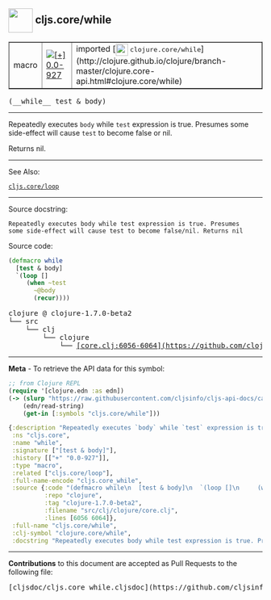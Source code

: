 ## <img width="48px" valign="middle" src="http://i.imgur.com/Hi20huC.png"> cljs.core/while

 <table border="1">
<tr>

<td>macro</td>
<td><a href="https://github.com/cljsinfo/cljs-api-docs/tree/0.0-927"><img valign="middle" alt="[+] 0.0-927" src="https://img.shields.io/badge/+-0.0--927-lightgrey.svg"></a> </td>
<td>
imported [<img height="24px" valign="middle" src="http://i.imgur.com/1GjPKvB.png"> <samp>clojure.core/while</samp>](http://clojure.github.io/clojure/branch-master/clojure.core-api.html#clojure.core/while)
</td>
</tr>
</table>

 <samp>
(__while__ test & body)<br>
</samp>

---

Repeatedly executes `body` while `test` expression is true. Presumes some
side-effect will cause `test` to become false or nil.

Returns nil.

---


See Also:

[`cljs.core/loop`](cljs.core_loop.md)<br>

---

Source docstring:

```
Repeatedly executes body while test expression is true. Presumes
some side-effect will cause test to become false/nil. Returns nil
```

Source code:

```clj
(defmacro while
  [test & body]
  `(loop []
     (when ~test
       ~@body
       (recur))))
```

 <pre>
clojure @ clojure-1.7.0-beta2
└── src
    └── clj
        └── clojure
            └── <ins>[core.clj:6056-6064](https://github.com/clojure/clojure/blob/clojure-1.7.0-beta2/src/clj/clojure/core.clj#L6056-L6064)</ins>
</pre>


---

__Meta__ - To retrieve the API data for this symbol:

```clj
;; from Clojure REPL
(require '[clojure.edn :as edn])
(-> (slurp "https://raw.githubusercontent.com/cljsinfo/cljs-api-docs/catalog/cljs-api.edn")
    (edn/read-string)
    (get-in [:symbols "cljs.core/while"]))
```

```clj
{:description "Repeatedly executes `body` while `test` expression is true. Presumes some\nside-effect will cause `test` to become false or nil.\n\nReturns nil.",
 :ns "cljs.core",
 :name "while",
 :signature ["[test & body]"],
 :history [["+" "0.0-927"]],
 :type "macro",
 :related ["cljs.core/loop"],
 :full-name-encode "cljs.core_while",
 :source {:code "(defmacro while\n  [test & body]\n  `(loop []\n     (when ~test\n       ~@body\n       (recur))))",
          :repo "clojure",
          :tag "clojure-1.7.0-beta2",
          :filename "src/clj/clojure/core.clj",
          :lines [6056 6064]},
 :full-name "cljs.core/while",
 :clj-symbol "clojure.core/while",
 :docstring "Repeatedly executes body while test expression is true. Presumes\nsome side-effect will cause test to become false/nil. Returns nil"}

```

---

__Contributions__ to this document are accepted as Pull Requests to the following file:

 <pre>
[cljsdoc/cljs.core_while.cljsdoc](https://github.com/cljsinfo/cljs-api-docs/blob/master/cljsdoc/cljs.core_while.cljsdoc)
</pre>

